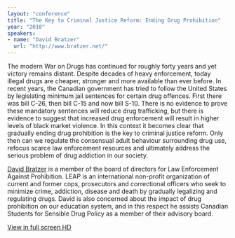 ```yaml
---
layout: "conference"
title: "The Key to Criminal Justice Reform: Ending Drug Prohibition"
year: "2010"
speakers:
- name: "David Bratzer"
  url: "http://www.bratzer.net/"
---
```



The modern War on Drugs has continued for roughly forty years and yet victory
remains distant. Despite decades of heavy enforcement, today illegal drugs are
cheaper, stronger and more available than ever before. In recent years, the
Canadian government has tried to follow the United States by legislating
minimum jail sentences for certain drug offences. First there was bill C-26,
then bill C-15 and now bill S-10. There is no evidence to prove these
mandatory sentences will reduce drug trafficking, but there is evidence to
suggest that increased drug enforcement will result in higher levels of black
market violence. In this context it becomes clear that gradually ending drug
prohibition is the key to criminal justice reform. Only then can we regulate
the consensual adult behaviour surrounding drug use, refocus scarce law
enforcement resources and ultimately address the serious problem of drug
addiction in our society.  

[David
Bratzer](https://web.archive.org/web/20210416140330/http://www.bratzer.net/)
is a member of the board of directors for Law Enforcement Against Prohibition.
LEAP is an international non-profit organization of current and former cops,
prosecutors and correctional officers who seek to minimize crime, addiction,
disease and death by gradually legalizing and regulating drugs. David is also
concerned about the impact of drug prohibition on our education system, and in
this respect he assists Canadian Students for Sensible Drug Policy as a member
of their advisory board.


[ View in full screen HD
](https://web.archive.org/web/20210416140330/https://www.youtube.com/v/zlkdy5Ky3Cg?fs=1&hl=en_US&rel=0&hd=1)


[//]: # (Retrieved from https://web.archive.org/web/20210416135337/https://www.ideawave.ca/the-conference/the-key-to-criminal-justice-reform-ending-drug-prohibition)